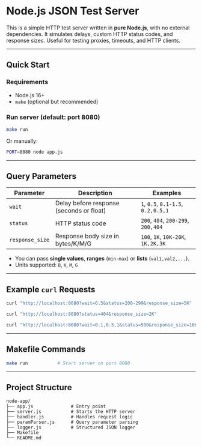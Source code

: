 # Node.js JSON Test Server

This is a simple HTTP test server written in **pure Node.js**, with no external dependencies.
It simulates delays, custom HTTP status codes, and response sizes.
Useful for testing proxies, timeouts, and HTTP clients.

---

## Quick Start

### Requirements

- Node.js 16+
- `make` (optional but recommended)

### Run server (default: port 8080)

```bash
make run
```

Or manually:

```bash
PORT=8080 node app.js
```

---

## Query Parameters

| Parameter       | Description                              | Examples                           |
|-----------------|------------------------------------------|------------------------------------|
| `wait`          | Delay before response (seconds or float) | `1`, `0.5`, `0.1-1.5`, `0.2,0.5,1` |
| `status`        | HTTP status code                         | `200`, `404`, `200-299`, `200,404` |
| `response_size` | Response body size in bytes/K/M/G        | `100`, `1K`, `10K-20K`, `1K,2K,3K` |

- You can pass **single values**, **ranges** (`min-max`) or **lists** (`val1,val2,...`).
- Units supported: `B`, `K`, `M`, `G`

---

## Example `curl` Requests

```bash
curl "http://localhost:8080?wait=0.5&status=200-299&response_size=5K"
```

```bash
curl "http://localhost:8080?status=404&response_size=2K"
```

```bash
curl "http://localhost:8080?wait=0.1,0.5,1&status=500&response_size=10K"
```

---

## Makefile Commands

```bash
make run           # Start server on port 8080
```

---

## Project Structure

```
node-app/
├── app.js              # Entry point
├── server.js           # Starts the HTTP server
├── handler.js          # Handles request logic
├── paramParser.js      # Query parameter parsing
├── logger.js           # Structured JSON logger
├── Makefile
└── README.md
```

